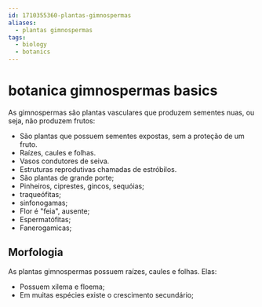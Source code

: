 ```yaml
---
id: 1710355360-plantas-gimnospermas
aliases:
  - plantas gimnospermas
tags:
  - biology
  - botanics
---
```


# botanica gimnospermas basics

As gimnospermas são plantas vasculares que produzem sementes nuas, ou seja, não produzem frutos:

- São plantas que possuem sementes expostas, sem a proteção de um fruto.
- Raízes, caules e folhas.
- Vasos condutores de seiva.
- Estruturas reprodutivas chamadas de estróbilos.
- São plantas de grande porte;
- Pinheiros, ciprestes, gincos, sequóias;
- traqueófitas;
- sinfonogamas;
- Flor é "feia", ausente;
- Espermatófitas;
- Fanerogamicas;

## Morfologia

As plantas gimnospermas possuem raízes, caules e folhas. Elas:

- Possuem xilema e floema;
- Em muitas espécies existe o crescimento secundário;
